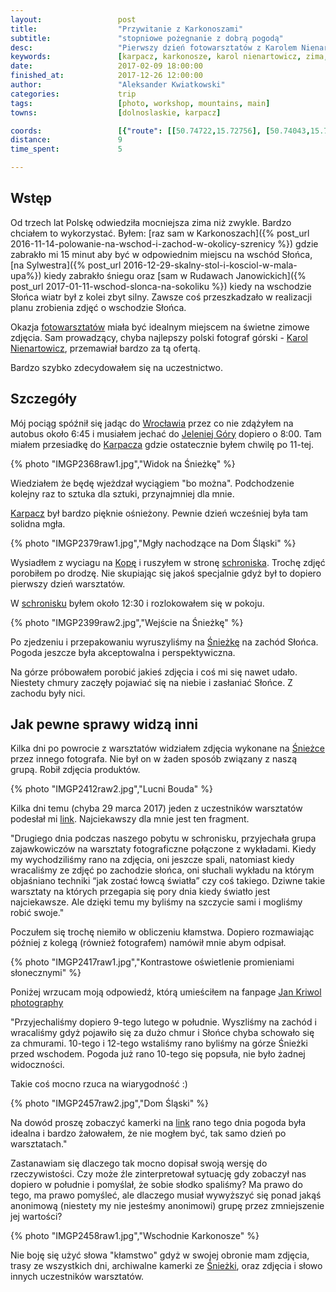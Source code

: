```yaml
---
layout:                 post
title:                  "Przywitanie z Karkonoszami"
subtitle:               "stopniowe pożegnanie z dobrą pogodą"
desc:                   "Pierwszy dzień fotowarsztatów z Karolem Nienartowiczem w Karkonoszach był jedynym dniem z dobrą pogodą. Istotą ich miałoby wspólne wychodzenie na wschody i zachody."
keywords:               [karpacz, karkonosze, karol nienartowicz, zima, śnieg]
date:                   2017-02-09 18:00:00
finished_at:            2017-12-26 12:00:00
author:                 "Aleksander Kwiatkowski"
categories:             trip
tags:                   [photo, workshop, mountains, main]
towns:                  [dolnoslaskie, karpacz]

coords:                 [{"route": [[50.74722,15.72756], [50.74043,15.72456], [50.73593,15.74009]], "type": "hike"}]
distance:               9
time_spent:             5

---
```


[fotowarsztaty]: studiohustawka.pl/warsztaty-i-sesje/plener-fotograficzny-karkonosze-2017
[karol-nienartowicz]: https://www.facebook.com/KarolNienartowiczMountainPhotographer/

[wiki-karkonosze]: https://pl.wikipedia.org/wiki/Karkonosze
[wiki-wroclaw]: https://pl.wikipedia.org/wiki/Wrocław
[wiki-jelenia-gora]: https://pl.wikipedia.org/wiki/Jelenia_Góra
[wiki-karpacz]: https://pl.wikipedia.org/wiki/Karpacz
[wiki-kopa]: https://pl.wikipedia.org/wiki/Kopa_(Karkonosze)
[wiki-dom-slaski]: https://pl.wikipedia.org/wiki/Dom_Śląski
[wiki-sniezka]: https://pl.wikipedia.org/wiki/Śnieżka
[wiki-samotnia]: https://pl.wikipedia.org/wiki/Schronisko_PTTK_„Samotnia”
[wiki-legi-debinskie]: https://pl.wikipedia.org/wiki/Park_Jana_Pawła_II_w_Poznaniu

Wstęp
-----

Od trzech lat Polskę odwiedziła mocniejsza zima niż zwykle. Bardzo chciałem to
wykorzystać. Byłem:
[raz sam w Karkonoszach]({% post_url 2016-11-14-polowanie-na-wschod-i-zachod-w-okolicy-szrenicy %})
gdzie zabrakło mi 15 minut aby być w odpowiednim miejscu na wschód Słońca,
[na Sylwestra]({% post_url 2016-12-29-skalny-stol-i-kosciol-w-mala-upa%}) kiedy
zabrakło śniegu oraz
[sam w Rudawach Janowickich]({% post_url 2017-01-11-wschod-slonca-na-sokoliku %})
kiedy na wschodzie Słońca wiatr był z kolei zbyt silny.
Zawsze coś przeszkadzało w realizacji planu zrobienia zdjęć o wschodzie Słońca.

Okazja [fotowarsztatów][fotowarsztaty] miała być idealnym miejscem na świetne
zimowe zdjęcia. Sam prowadzący, chyba najlepszy polski fotograf górski -
[Karol Nienartowicz][karol-nienartowicz], przemawiał bardzo za tą ofertą.

Bardzo szybko zdecydowałem się na uczestnictwo.

Szczegóły
---------

Mój pociąg spóźnił się jadąc do [Wrocławia][wiki-wroclaw] przez co nie zdążyłem
na autobus około 6:45 i musiałem jechać do [Jeleniej Góry][wiki-jelenia-gora]
dopiero o 8:00. Tam miałem przesiadkę do [Karpacza][wiki-karpacz] gdzie ostatecznie
byłem chwilę po 11-tej.

{% photo "IMGP2368raw1.jpg","Widok na Śnieżkę" %}

Wiedziałem że będę wjeżdzał wyciągiem "bo można". Podchodzenie kolejny raz to
sztuka dla sztuki, przynajmniej dla mnie.

[Karpacz][wiki-karpacz] był bardzo pięknie ośnieżony. Pewnie dzień
wcześniej była tam solidna mgła.

{% photo "IMGP2379raw1.jpg","Mgły nachodzące na Dom Śląski" %}

Wysiadłem z wyciagu na [Kopę][wiki-kopa] i ruszyłem w stronę
[schroniska][wiki-dom-slaski]. Trochę zdjęć porobiłem po drodzę.
Nie skupiając się jakoś specjalnie gdyż był to dopiero pierwszy dzień
warsztatów.

W [schronisku][wiki-dom-slaski] byłem około 12:30 i rozlokowałem się w pokoju.

{% photo "IMGP2399raw2.jpg","Wejście na Śnieżkę" %}

Po zjedzeniu i przepakowaniu wyruszyliśmy na [Śnieżkę][wiki-sniezka] na
zachód Słońca. Pogoda jeszcze była akceptowalna i perspektywiczna.

Na górze próbowałem porobić jakieś zdjęcia i coś mi się nawet udało. Niestety
chmury zaczęły pojawiać się na niebie i zasłaniać Słońce. Z zachodu były nici.

Jak pewne sprawy widzą inni
---------------------------

Kilka dni po powrocie z warsztatów widziałem zdjęcia wykonane na [Śnieżce][wiki-sniezka]
przez innego fotografa. Nie był on w żaden sposób związany z naszą grupą. Robił
zdjęcia produktów.

{% photo "IMGP2412raw2.jpg","Lucni Bouda" %}

Kilka dni temu (chyba 29 marca 2017) jeden z uczestników warsztatów podesłał mi
[link](http://digitalcamerapolska.pl/inspiracje/2702-anomaly-jana-kriwola-futurystyczna-sesja-reklamowa-na-sniezce). Najciekawszy dla mnie jest ten fragment.

"Drugiego dnia podczas naszego pobytu w schronisku, przyjechała grupa zajawkowiczów na warsztaty fotograficzne połączone z wykładami. Kiedy my wychodziliśmy rano na zdjęcia, oni jeszcze spali, natomiast kiedy wracaliśmy ze zdjęć po zachodzie słońca, oni słuchali wykładu na którym objaśniano techniki “jak zostać łowcą światła” czy coś takiego. Dziwne takie warsztaty na których przegapia się pory dnia kiedy światło jest najciekawsze. Ale dzięki temu my byliśmy na szczycie sami i mogliśmy robić swoje."

Poczułem się trochę niemiło w obliczeniu kłamstwa. Dopiero rozmawiając później
z kolegą (również fotografem) namówił mnie abym odpisał.

{% photo "IMGP2417raw1.jpg","Kontrastowe oświetlenie promieniami słonecznymi" %}

Poniżej wrzucam moją odpowiedź, którą umieściłem na
fanpage [Jan Kriwol photography](https://www.facebook.com/JanKriwol/photos/a.203972259698675.44978.203961509699750/1208211279274763/?type=3&comment_id=1244965752265982&reply_comment_id=1245544632208094&comment_tracking=%7B%22tn%22%3A%22R6%22%7D)

"Przyjechaliśmy dopiero 9-tego lutego w południe. Wyszliśmy na zachód i wracaliśmy gdyż pojawiło się za dużo chmur i Słońce chyba schowało się za chmurami. 10-tego i 12-tego wstaliśmy rano byliśmy na górze Śnieżki przed wschodem. Pogoda już rano 10-tego się popsuła, nie było żadnej widoczności.

Takie coś mocno rzuca na wiarygodność :)

{% photo "IMGP2457raw2.jpg","Dom Śląski" %}

Na dowód proszę zobaczyć kamerki na [link](http://kamery.humlnet.cz/show_webcam.php?url=%2Farchiv.php%3Fkamera%3Dsnezka&datum=1486651860&velikost=1600) rano tego dnia pogoda była idealna i bardzo żałowałem, że nie mogłem być, tak samo dzień po warsztatach."

Zastanawiam się dlaczego tak mocno dopisał swoją wersję do rzeczywistości.
Czy może źle zinterpretował sytuację gdy zobaczył nas dopiero w południe i pomyślał,
że sobie słodko spaliśmy? Ma prawo do tego, ma prawo pomyśleć, ale dlaczego
musiał wywyższyć się ponad jakąś anonimową (niestety my nie jesteśmy anonimowi)
grupę przez zmniejszenie jej wartości?

{% photo "IMGP2458raw1.jpg","Wschodnie Karkonosze" %}

Nie boję się użyć słowa "kłamstwo" gdyż w swojej obronie mam zdjęcia, trasy ze
wszystkich dni, archiwalne kamerki ze [Śnieżki][wiki-sniezka], oraz zdjęcia i słowo innych
uczestników warsztatów.
